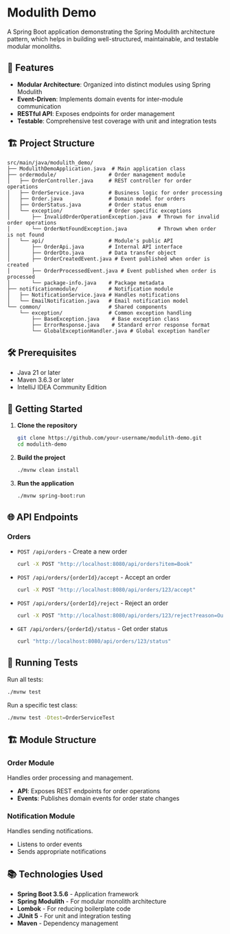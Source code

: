 # Modulith Demo

A Spring Boot application demonstrating the Spring Modulith architecture pattern, which helps in building well-structured, maintainable, and testable modular monoliths.

## 🚀 Features

- **Modular Architecture**: Organized into distinct modules using Spring Modulith
- **Event-Driven**: Implements domain events for inter-module communication
- **RESTful API**: Exposes endpoints for order management
- **Testable**: Comprehensive test coverage with unit and integration tests

## 🏗️ Project Structure

```
src/main/java/modulith_demo/
├── ModulithDemoApplication.java  # Main application class
├── ordermodule/                 # Order management module
│   ├── OrderController.java     # REST controller for order operations
│   ├── OrderService.java        # Business logic for order processing
│   ├── Order.java               # Domain model for orders
│   ├── OrderStatus.java         # Order status enum
│   └── exception/               # Order specific exceptions
│       ├── InvalidOrderOperationException.java  # Thrown for invalid order operations
│       └── OrderNotFoundException.java          # Thrown when order is not found
│   └── api/                     # Module's public API
│       ├── OrderApi.java        # Internal API interface
│       ├── OrderDto.java        # Data transfer object
│       ├── OrderCreatedEvent.java # Event published when order is created
│       ├── OrderProcessedEvent.java # Event published when order is processed
│       └── package-info.java    # Package metadata
├── notificationmodule/          # Notification module
│   ├── NotificationService.java # Handles notifications
│   └── EmailNotification.java   # Email notification model
└── common/                      # Shared components
    └── exception/               # Common exception handling
        ├── BaseException.java    # Base exception class
        ├── ErrorResponse.java    # Standard error response format
        └── GlobalExceptionHandler.java # Global exception handler
```

## 🛠️ Prerequisites

- Java 21 or later
- Maven 3.6.3 or later
- IntelliJ IDEA Community Edition

## 🚀 Getting Started

1. **Clone the repository**
   ```bash
   git clone https://github.com/your-username/modulith-demo.git
   cd modulith-demo
   ```

2. **Build the project**
   ```bash
   ./mvnw clean install
   ```

3. **Run the application**
   ```bash
   ./mvnw spring-boot:run
   ```

## 🌐 API Endpoints

### Orders
- `POST /api/orders` - Create a new order
  ```bash
  curl -X POST "http://localhost:8080/api/orders?item=Book"
  ```

- `POST /api/orders/{orderId}/accept` - Accept an order
  ```bash
  curl -X POST "http://localhost:8080/api/orders/123/accept"
  ```

- `POST /api/orders/{orderId}/reject` - Reject an order
  ```bash
  curl -X POST "http://localhost:8080/api/orders/123/reject?reason=Out%20of%20stock"
  ```

- `GET /api/orders/{orderId}/status` - Get order status
  ```bash
  curl "http://localhost:8080/api/orders/123/status"
  ```

## 🧪 Running Tests

Run all tests:
```bash
./mvnw test
```

Run a specific test class:
```bash
./mvnw test -Dtest=OrderServiceTest
```

## 🏗️ Module Structure

### Order Module
Handles order processing and management.
- **API**: Exposes REST endpoints for order operations
- **Events**: Publishes domain events for order state changes

### Notification Module
Handles sending notifications.
- Listens to order events
- Sends appropriate notifications

## 📚 Technologies Used

- **Spring Boot 3.5.6** - Application framework
- **Spring Modulith** - For modular monolith architecture
- **Lombok** - For reducing boilerplate code
- **JUnit 5** - For unit and integration testing
- **Maven** - Dependency management
